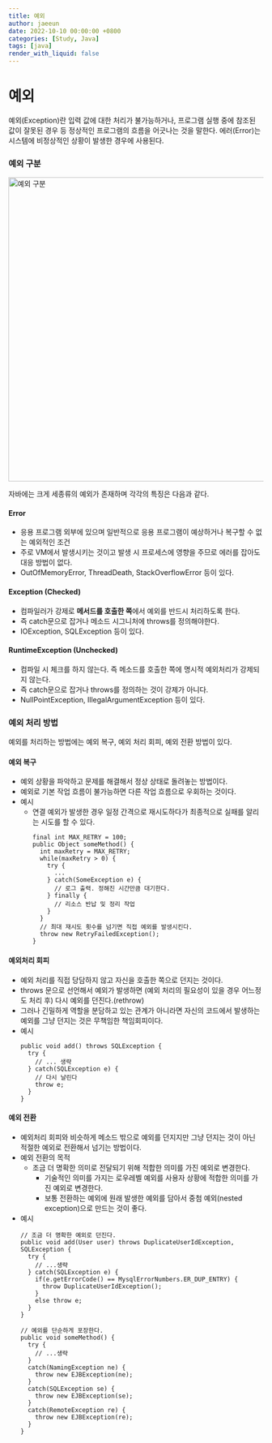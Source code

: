 ```yaml
---
title: 예외
author: jaeeun
date: 2022-10-10 00:00:00 +0800
categories: [Study, Java]
tags: [java]
render_with_liquid: false
---
```


# 예외

예외(Exception)란 입력 값에 대한 처리가 불가능하거나, 프로그램 실행 중에 참조된 값이 잘못된 경우 등 정상적인 프로그램의 흐름을 어긋나는 것을 말한다. 에러(Error)는 시스템에 비정상적인 상황이 발생한 경우에 사용된다.

### 예외 구분

<img src="https://www.nextree.co.kr/content/images/2021/01/Exception-Class.png" width=600 alt="예외 구분">

자바에는 크게 세종류의 예외가 존재하며 각각의 특징은 다음과 같다.

#### Error

- 응용 프로그램 외부에 있으며 일반적으로 응용 프로그램이 예상하거나 복구할 수 없는 예외적인 조건
- 주로 VM에서 발생시키는 것이고 발생 시 프로세스에 영향을 주므로 에러를 잡아도 대응 방법이 없다.
- OutOfMemoryError, ThreadDeath, StackOverflowError 등이 있다.

#### Exception (Checked)

- 컴파일러가 강제로 **메서드를 호출한 쪽**에서 예외를 반드시 처리하도록 한다.
- 즉 catch문으로 잡거나 메소드 시그니처에 throws를 정의해야한다.
- IOException, SQLException 등이 있다.

#### RuntimeException (Unchecked)

- 컴파일 시 체크를 하지 않는다. 즉 메소드를 호출한 쪽에 명시적 예외처리가 강제되지 않는다.
- 즉 catch문으로 잡거나 throws를 정의하는 것이 강제가 아니다.
- NullPointException, IllegalArgumentException 등이 있다.

### 예외 처리 방법

예외를 처리하는 방법에는 예외 복구, 예외 처리 회피, 예외 전환 방법이 있다.

#### 예외 복구

- 예외 상황을 파악하고 문제를 해결해서 정상 상태로 돌려놓는 방법이다.
- 예외로 기본 작업 흐름이 불가능하면 다른 작업 흐름으로 우회하는 것이다.
- 예시
  - 연결 예외가 발생한 경우 일정 간격으로 재시도하다가 최종적으로 실패를 알리는 시도를 할 수 있다.
    ```
    final int MAX_RETRY = 100;
    public Object someMethod() {
      int maxRetry = MAX_RETRY;
      while(maxRetry > 0) {
        try {
          ...
        } catch(SomeException e) {
          // 로그 출력. 정해진 시간만큼 대기한다.
        } finally {
          // 리소스 반납 및 정리 작업
        }
      }
      // 최대 재시도 횟수를 넘기면 직접 예외를 발생시킨다.
      throw new RetryFailedException();
    }
    ```

#### 예외처리 회피

- 예외 처리를 직접 당담하지 않고 자신을 호출한 쪽으로 던지는 것이다.
- throws 문으로 선언해서 예외가 발생하면 (예외 처리의 필요성이 있을 경우 어느정도 처리 후) 다시 예외를 던진다.(rethrow)
- 그러나 긴밀하게 역할을 분담하고 있는 관계가 아니라면 자신의 코드에서 발생하는 예외를 그냥 던지는 것은 무책임한 책임회피이다.
- 예시
  ```
  public void add() throws SQLException {
    try {
      // ... 생략
    } catch(SQLException e) {
      // 다시 날린다
      throw e;
    }
  }
  ```

#### 예외 전환

- 예외처리 회피와 비슷하게 메소드 밖으로 예외를 던지지만 그냥 던지는 것이 아닌 적절한 예외로 전환해서 넘기는 방법이다.
- 예외 전환의 목적
  - 조금 더 명확한 의미로 전달되기 위해 적합한 의미를 가진 예외로 변경한다.
    - 기술적인 의미를 가지는 로우레벨 예외를 사용자 상황에 적합한 의미를 가진 예외로 변경한다.
    - 보통 전환하는 예외에 원래 발생한 예외를 담아서 중첨 예외(nested exception)으로 만드는 것이 좋다.
- 예시
  ```
  // 조금 더 명확한 예외로 던진다.
  public void add(User user) throws DuplicateUserIdException,   SQLException {
    try {
      // ...생략
    } catch(SQLException e) {
      if(e.getErrorCode() == MysqlErrorNumbers.ER_DUP_ENTRY) {
        throw DuplicateUserIdException();
      }
      else throw e;
    }
  }
  
  // 예외를 단순하게 포장한다.
  public void someMethod() {
    try {
      // ...생략
    }
    catch(NamingException ne) {
      throw new EJBException(ne);
    }
    catch(SQLException se) {
      throw new EJBException(se);
    }
    catch(RemoteException re) {
      throw new EJBException(re);
    }
  }
  ```

